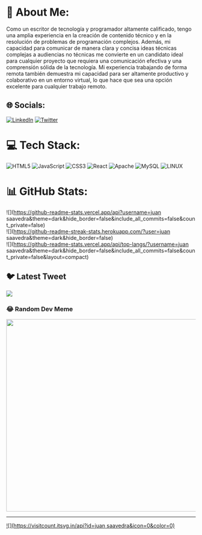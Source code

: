 # 💫 About Me:
Como un escritor de tecnología y programador altamente calificado, tengo una amplia experiencia en la creación de contenido técnico y en la resolución de problemas de programación complejos. Además, mi capacidad para comunicar de manera clara y concisa ideas técnicas complejas a audiencias no técnicas me convierte en un candidato ideal para cualquier proyecto que requiera una comunicación efectiva y una comprensión sólida de la tecnología. Mi experiencia trabajando de forma remota también demuestra mi capacidad para ser altamente productivo y colaborativo en un entorno virtual, lo que hace que sea una opción excelente para cualquier trabajo remoto.


## 🌐 Socials:
[![LinkedIn](https://img.shields.io/badge/LinkedIn-%230077B5.svg?logo=linkedin&logoColor=white)](https://linkedin.com/in/https://www.linkedin.com/in/juan-saavedra-3602a714a/) [![Twitter](https://img.shields.io/badge/Twitter-%231DA1F2.svg?logo=Twitter&logoColor=white)](https://twitter.com/https://twitter.com/trabadelsiglo21) 

# 💻 Tech Stack:
![HTML5](https://img.shields.io/badge/html5-%23E34F26.svg?style=for-the-badge&logo=html5&logoColor=white) ![JavaScript](https://img.shields.io/badge/javascript-%23323330.svg?style=for-the-badge&logo=javascript&logoColor=%23F7DF1E) ![CSS3](https://img.shields.io/badge/css3-%231572B6.svg?style=for-the-badge&logo=css3&logoColor=white) ![React](https://img.shields.io/badge/react-%2320232a.svg?style=for-the-badge&logo=react&logoColor=%2361DAFB) ![Apache](https://img.shields.io/badge/apache-%23D42029.svg?style=for-the-badge&logo=apache&logoColor=white) ![MySQL](https://img.shields.io/badge/mysql-%2300f.svg?style=for-the-badge&logo=mysql&logoColor=white) ![LINUX](https://img.shields.io/badge/Linux-FCC624?style=for-the-badge&logo=linux&logoColor=black)
# 📊 GitHub Stats:
![](https://github-readme-stats.vercel.app/api?username=juan saavedra&theme=dark&hide_border=false&include_all_commits=false&count_private=false)<br/>
![](https://github-readme-streak-stats.herokuapp.com/?user=juan saavedra&theme=dark&hide_border=false)<br/>
![](https://github-readme-stats.vercel.app/api/top-langs/?username=juan saavedra&theme=dark&hide_border=false&include_all_commits=false&count_private=false&layout=compact)

## 🐦 Latest Tweet
[![](https://gtce.itsvg.in/api?username=https://twitter.com/trabadelsiglo21)](https://github.com/VishwaGauravIn/github-twitter-card-embed)

### 😂 Random Dev Meme
<img src="https://rm.up.railway.app/" width="512px"/>

---
[![](https://visitcount.itsvg.in/api?id=juan saavedra&icon=0&color=0)](https://visitcount.itsvg.in)

<!-- Proudly created with GPRM ( https://gprm.itsvg.in ) -->
